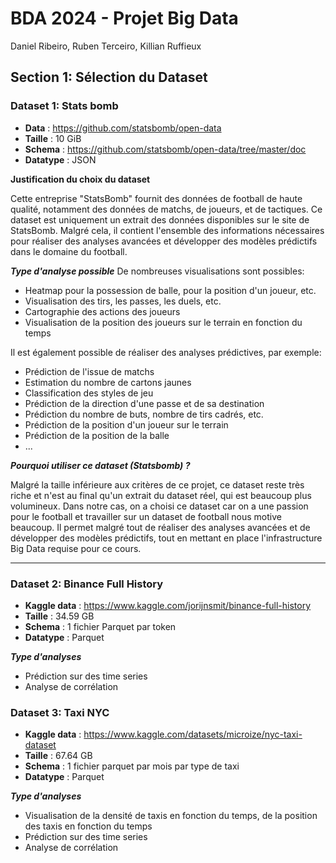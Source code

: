 # BDA 2024 - Projet Big Data
Daniel Ribeiro, Ruben Terceiro, Killian Ruffieux

## Section 1: Sélection du Dataset
### Dataset 1: Stats bomb
- **Data** : https://github.com/statsbomb/open-data
- **Taille** : 10 GiB
- **Schema** : https://github.com/statsbomb/open-data/tree/master/doc
- **Datatype** : JSON

**Justification du choix du dataset**

Cette entreprise "StatsBomb" fournit des données de football de haute qualité, notamment des données de matchs, de joueurs, et de tactiques. 
Ce dataset est uniquement un extrait des données disponibles sur le site de StatsBomb. Malgré cela, il contient l'ensemble
des informations nécessaires pour réaliser des analyses avancées et développer des modèles prédictifs dans le domaine du football.

***Type d'analyse possible***
De nombreuses visualisations sont possibles: 
- Heatmap pour la possession de balle, pour la position d'un joueur, etc.
- Visualisation des tirs, les passes, les duels, etc. 
- Cartographie des actions des joueurs
- Visualisation de la position des joueurs sur le terrain en fonction du temps

Il est également possible de réaliser des analyses prédictives, par exemple:
- Prédiction de l'issue de matchs
- Estimation du nombre de cartons jaunes
- Classification des styles de jeu
- Prédiction de la direction d'une passe et de sa destination
- Prédiction du nombre de buts, nombre de tirs cadrés, etc.
- Prédiction de la position d'un joueur sur le terrain
- Prédiction de la position de la balle
- ...

***Pourquoi utiliser ce dataset (Statsbomb) ?***

Malgré la taille inférieure aux critères de ce projet, ce dataset reste très riche et n'est au final qu'un extrait du dataset réel, qui est beaucoup plus volumineux.
Dans notre cas, on a choisi ce dataset car on a une passion pour le football et travailler sur un dataset de football nous motive beaucoup. Il permet malgré tout de réaliser des analyses avancées et de développer des modèles prédictifs, tout en mettant en place l'infrastructure Big Data requise pour ce cours.

----------------------------------------------------------------
### Dataset 2: Binance Full History
- **Kaggle data** : https://www.kaggle.com/jorijnsmit/binance-full-history
- **Taille** : 34.59 GB
- **Schema** : 1 fichier Parquet par token
- **Datatype** : Parquet

***Type d'analyses***
- Prédiction sur des time series
- Analyse de corrélation

### Dataset 3: Taxi NYC
- **Kaggle data** : https://www.kaggle.com/datasets/microize/nyc-taxi-dataset
- **Taille** : 67.64 GB
- **Schema** : 1 fichier parquet par mois par type de taxi
- **Datatype** : Parquet

***Type d'analyses***
- Visualisation de la densité de taxis en fonction du temps, de la position des taxis en fonction du temps
- Prédiction sur des time series
- Analyse de corrélation
